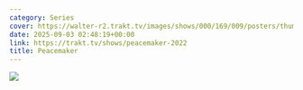 ```yaml
---
category: Series
cover: https://walter-r2.trakt.tv/images/shows/000/169/009/posters/thumb/c7ab3f238f.jpg.webp
date: 2025-09-03 02:48:19+00:00
link: https://trakt.tv/shows/peacemaker-2022
title: Peacemaker
---
```


![](https://walter-r2.trakt.tv/images/shows/000/169/009/fanarts/thumb/c74c30b580.jpg)
